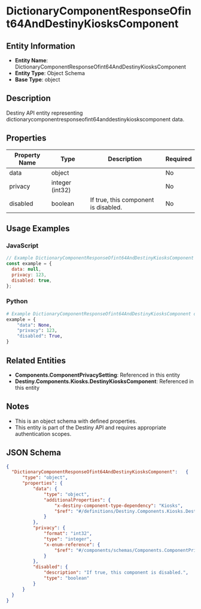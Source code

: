 # DictionaryComponentResponseOfint64AndDestinyKiosksComponent

## Entity Information
- **Entity Name**: DictionaryComponentResponseOfint64AndDestinyKiosksComponent
- **Entity Type**: Object Schema
- **Base Type**: object

## Description
Destiny API entity representing dictionarycomponentresponseofint64anddestinykioskscomponent data.

## Properties

| Property Name | Type | Description | Required |
|---------------|------|-------------|----------|
| data | object |  | No |
| privacy | integer (int32) |  | No |
| disabled | boolean | If true, this component is disabled. | No |

## Usage Examples

### JavaScript
```javascript
// Example DictionaryComponentResponseOfint64AndDestinyKiosksComponent object
const example = {
  data: null,
  privacy: 123,
  disabled: true,
};
```

### Python
```python
# Example DictionaryComponentResponseOfint64AndDestinyKiosksComponent object
example = {
    "data": None,
    "privacy": 123,
    "disabled": True,
}
```

## Related Entities
- **Components.ComponentPrivacySetting**: Referenced in this entity
- **Destiny.Components.Kiosks.DestinyKiosksComponent**: Referenced in this entity

## Notes
- This is an object schema with defined properties.
- This entity is part of the Destiny API and requires appropriate authentication scopes.

## JSON Schema
```json
{
  "DictionaryComponentResponseOfint64AndDestinyKiosksComponent":   {
      "type": "object",
      "properties": {
          "data": {
              "type": "object",
              "additionalProperties": {
                  "x-destiny-component-type-dependency": "Kiosks",
                  "$ref": "#/definitions/Destiny.Components.Kiosks.DestinyKiosksComponent"
              }
          },
          "privacy": {
              "format": "int32",
              "type": "integer",
              "x-enum-reference": {
                  "$ref": "#/components/schemas/Components.ComponentPrivacySetting"
              }
          },
          "disabled": {
              "description": "If true, this component is disabled.",
              "type": "boolean"
          }
      }
  }
}
```
